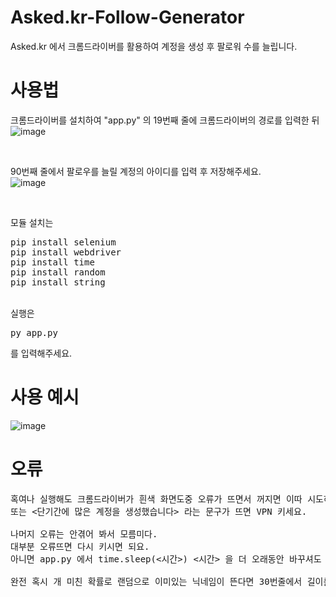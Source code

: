 # Asked.kr-Follow-Generator
Asked.kr 에서 크롬드라이버를 활용하여 계정을 생성 후 팔로워 수를 늘립니다.

# 사용법
크롬드라이버를 설치하여 "app.py" 의 19번째 줄에 크롬드라이버의 경로를 입력한 뒤
<br>
![image](https://media.discordapp.net/attachments/1092516515837923440/1096783635480317973/image.png)

<br>

90번째 줄에서 팔로우를 늘릴 계정의 아이디를 입력 후 저장해주세요.
<br>
![image](https://media.discordapp.net/attachments/1092516515837923440/1096783606233448480/image.png)

<br>

모듈 설치는
<pre>
pip install selenium
pip install webdriver
pip install time
pip install random
pip install string
</pre>

<br>
실행은 <pre>py app.py</pre> 를 입력해주세요.

# 사용 예시
![image](https://media.discordapp.net/attachments/1092516515837923440/1096784074837872710/image.png)

# 오류
<pre>
혹여나 실행해도 크롬드라이버가 흰색 화면도중 오류가 뜨면서 꺼지면 이따 시도하거나 VPN 키세요.
또는 <단기간에 많은 계정을 생성했습니다> 라는 문구가 뜨면 VPN 키세요.

나머지 오류는 안겪어 봐서 모름미다.
대부분 오류뜨면 다시 키시면 되요.
아니면 app.py 에서 time.sleep(<시간>) <시간> 을 더 오래동안 바꾸셔도 되구요.

완전 혹시 개 미친 확률로 랜덤으로 이미있는 닉네임이 뜬다면 30번줄에서 길이를 좀 더 늘리세요. 그리고 로또 사세요.
